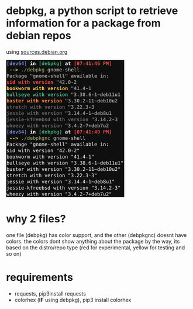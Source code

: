# debpkg, a python script to retrieve information for a package from debian repos

using [sources.debian.org](https://sources.debian.org/api)

![img1.png](img1.png)

# why 2 files?

one file (debpkg) has color support, and the other (debpkgnc) doesnt have colors. the colors dont show anything about the package by the way, its based on the distro/repo type (red for experimental, yellow for testing and so on)

# requirements
+ requests, pip3install requests
+ colorhex (**IF** using debpkg), pip3 install colorhex